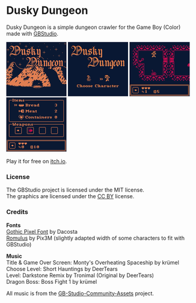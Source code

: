 # Dusky Dungeon
Dusky Dungeon is a simple dungeon crawler for the Game Boy (Color) made with [GBStudio](https://www.gbstudio.dev/).

<img src="assets/screenshots/title.gif" alt="Title screen" width="160" />
<img src="assets/screenshots/chooseChar.gif" alt="Choose character screen" width="160" />
<img src="assets/screenshots/level.gif" alt="Gameplay video as gif" width="160" />
<img src="assets/screenshots/inventory.gif" alt="Inventory screen" width="160" />

Play it for free on [itch.io](https://invertedhat.itch.io/dusky-dungeon).

### License
The GBStudio project is licensed under the MIT license.<br>
The graphics are licensed under the [CC BY](https://creativecommons.org/licenses/by/4.0/) license.

### Credits
**Fonts**<br>
[Gothic Pixel Font](https://dacosta.itch.io/gothic-pixel-font) by Dacosta<br>
[Romulus](https://opengameart.org/content/pixel-fonts-by-pix3m) by Pix3M (slightly adapted width of some characters to fit with GBStudio) 

**Music**<br>
Title & Game Over Screen: Monty's Overheating Spaceship by krümel<br>
Choose Level: Short Hauntings by DeerTears<br>
Level: Darkstone Remix by Tronimal (Original by DeerTears)<br>
Dragon Boss: Boss Fight 1 by krümel

All music is from the [GB-Studio-Community-Assets](https://github.com/DeerTears/GB-Studio-Community-Assets) project.

